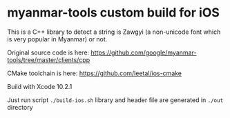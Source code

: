 # myanmar-tools custom build for iOS

This is a C++ library to detect a string is Zawgyi (a non-unicode font which is very popular in Myanmar) or not.

Original source code is here: https://github.com/google/myanmar-tools/tree/master/clients/cpp

CMake toolchain is here: https://github.com/leetal/ios-cmake

Build with Xcode 10.2.1

Just run script `./build-ios.sh` library and header file are generated in `./out` directory 
